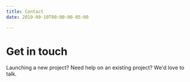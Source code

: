 ```yaml
---
title: Contact
date: 2019-09-10T00:00:00-05:00

---
```

# Get in touch

Launching a new project? Need help on an existing project? We'd love to talk.